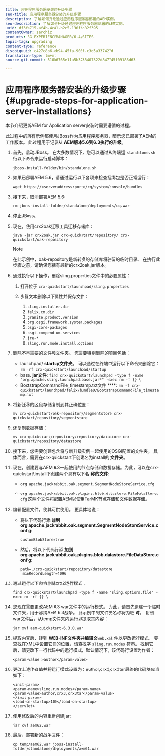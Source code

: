 ```yaml
---
title: 应用程序服务器安装的升级步骤
seo-title: 应用程序服务器安装的升级步骤
description: 了解如何升级通过应用程序服务器部署的AEM实例。
seo-description: 了解如何升级通过应用程序服务器部署的AEM实例。
uuid: df3fa715-af4b-4c81-b2c5-130fbc82f395
contentOwner: sarchiz
products: SG_EXPERIENCEMANAGER/6.4/SITES
topic-tags: upgrading
content-type: reference
discoiquuid: c427c8b6-eb94-45fa-908f-c3d5a337427d
translation-type: tm+mt
source-git-commit: 510b6765e11a5b3238407322d847745f09183d63

---
```



# 应用程序服务器安装的升级步骤{#upgrade-steps-for-application-server-installations}

本节介绍更新AEM for Application server安装时需要遵循的过程。

此过程中的所有示例都使用JBoss作为应用程序服务器，暗示您已部署了AEM的工作版本。 此过程用于记录从 **AEM版本5.6到6.3执行的升级**。

1. 首先，启动JBoss。 在大多数情况下，您可以通过从终端运 `standalone.sh` 行以下命令来运行启动脚本：

   ```shell
   jboss-install-folder/bin/standalone.sh
   ```

1. 如果已部署AEM 5.6，请通过运行以下各项来检查捆绑包是否正常运行：

   ```shell
   wget https://<serveraddress:port>/cq/system/console/bundles
   ```

1. 接下来，取消部署AEM 5.6:

   ```shell
   rm jboss-install-folder/standalone/deployments/cq.war
   ```

1. 停止JBoss。

1. 现在，使用crx2oak迁移工具迁移存储库：

   ```shell
   java -jar crx2oak.jar crx-quickstart/repository/ crx-quickstart/oak-repository
   ```

   >[!NOTE]
   >
   >在此示例中，oak-repository是新转换的存储库将驻留的临时目录。 在执行此步骤之前，请确保您拥有最新的crx2oak.jar版本。

1. 通过执行以下操作，删除sling.properties文件中的必要属性：

   1. 打开位于 `crx-quickstart/launchpad/sling.properties`
   1. 步骤文本删除以下属性并保存文件：

      1. `sling.installer.dir`
      1. `felix.cm.dir`
      1. `granite.product.version`
      1. `org.osgi.framework.system.packages`
      1. `osgi-core-packages`
      1. `osgi-compendium-services`
      1. `jre-*`
      1. `sling.run.mode.install.options`

1. 删除不再需要的文件和文件夹。 您需要特别删除的项目包括：

   * launchpad/ **startup文件夹**。 可以通过在终端中运行以下命令来删除它： `rm -rf crx-quickstart/launchpad/startup`
   * base. **jar文件**: `find crx-quickstart/launchpad -type f -name "org.apache.sling.launchpad.base.jar*" -exec rm -f {} \`
   * BootstrapCommandFile_timestamp.txt文件 ****: `rm -f crx-quickstart/launchpad/felix/bundle0/BootstrapCommandFile_timestamp.txt`

1. 将新迁移的区段存储复制到其正确位置：

   ```shell
   mv crx-quickstart/oak-repository/segmentstore crx-quickstart/repository/segmentstore
   ```

1. 还复制数据存储：

   ```shell
   mv crx-quickstart/repository/repository/datastore crx-quickstart/repository/datastore
   ```

1. 接下来，您需要创建包含将与新升级实例一起使用的OSGi配置的文件夹。 具体而言，需要在crx-quickstart下创建名为install的 **文件夹**。

1. 现在，创建要与AEM 6.3一起使用的节点存储和数据存储。为此，可以在crx-quickstart\install下创建两个具有以下名 **称的文件**:

   * `org.apache.jackrabbit.oak.segment.SegmentNodeStoreService.cfg`

   * `org.apache.jackrabbit.oak.plugins.blob.datastore.FileDataStore.cfg`
   这两个文件将配置AEM以使用TarMK节点存储和文件数据存储。

1. 编辑配置文件，使其可供使用。 更具体地说：

   * 将以下代码行添 **加到org.apache.jackrabbit.oak.segment.SegmentNodeStoreService.config**:

      `customBlobStore=true`

   * 然后，将以下代码行添 **加到org.apache.jackrabbit.oak.plugins.blob.datastore.FileDataStore.config**:

      ```
      path=./crx-quickstart/repository/datastore
       minRecordLength=4096
      ```

1. 通过运行以下命令删除crx2运行模式：

   ```shell
   find crx-quickstart/launchpad -type f -name "sling.options.file" -exec rm -rf {} \
   ```

1. 您现在需要更改AEM 6.3 war文件中的运行模式。 为此，请首先创建一个临时文件夹，用于容纳AEM 6.3战争。 此示例中的文件夹名称将为临 **时**。 复制war文件后，从temp文件夹内运行以提取其内容：

   ```shell
   jar xvf aem-quickstart-6.3.0.war
   ```

1. 提取内容后，转到 **WEB-INF文件夹并编辑文**`web.xml` 件以更改运行模式。 要查找在XML中设置它们的位置，请查找字 `sling.run.modes` 符串。 找到它后，请更改下一行代码中的运行模式，默认情况下，该代码行设置为作者：

   ```shell
   <param-value >author</param-value>
   ```

1. 更改上述作者值并将运行模式设置为：author,crx3,crx3tar最终的代码块应当如下：

   ```
   <init-param>
   <param-name>sling.run.modes</param-name>
   <param-value>author,crx3,crx3tar</param-value>
   </init-param>
   <load-on-startup>100</load-on-startup>
   </servlet>
   ```

1. 使用修改后的内容重新创建jar:

   ```shell
   jar cvf aem62.war
   ```

1. 最后，部署新的战争文件：

   ```shell
   cp temp/aem62.war jboss-install-folder/standalone/deployments/aem61.war
   ```

